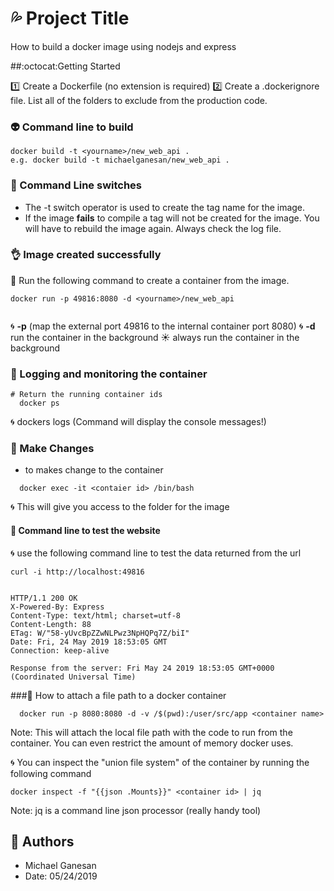 # :sweat_drops: Project Title
How to build a docker image using nodejs and express

##:octocat:Getting Started

  :one: Create a Dockerfile (no extension is required)
  :two: Create a .dockerignore file. List all of the folders to exclude from the production code. 


### :alien: Command line to build

```
docker build -t <yourname>/new_web_api .
e.g. docker build -t michaelganesan/new_web_api .
```
### :pushpin: Command Line switches
* The -t switch operator is used to create the tag name for the image.
* If the image **fails** to compile a tag will not be created for the image. You will have to rebuild the image again. Always check the log file.  

### :ok_hand: Image created successfully

:pushpin: Run the following command to create a container from the image.
```
docker run -p 49816:8080 -d <yourname>/new_web_api
  
```
:cyclone:  **-p** (map the external port 49816 to the internal container port 8080)
:cyclone: **-d** run the container in the background
:sunny: always run the container in the background

### :cop: Logging and monitoring the container
```
# Return the running container ids
  docker ps 
```

:cyclone: dockers logs <container id> (Command will display the console messages!)

### :pencil: Make Changes
* to makes change to the container 
```
  docker exec -it <contaier id> /bin/bash
```
:cyclone: This will give you access to the folder for the image

#### :pencil: Command line to test the website
:cyclone: use the following command line to test the data returned from the url
```
curl -i http://localhost:49816


HTTP/1.1 200 OK
X-Powered-By: Express
Content-Type: text/html; charset=utf-8
Content-Length: 88
ETag: W/"58-yUvcBpZZwNLPwz3NpHQPq7Z/biI"
Date: Fri, 24 May 2019 18:53:05 GMT
Connection: keep-alive

Response from the server: Fri May 24 2019 18:53:05 GMT+0000 (Coordinated Universal Time)

``` 
###:pencil: How to attach a file path to a docker container
```
  docker run -p 8080:8080 -d -v /$(pwd):/user/src/app <container name>

```
Note: This will attach the local file path with the code to run from the container. You can even restrict the amount of memory docker uses. 

:cyclone: You can inspect the "union file system" of the container by running the following command

```
docker inspect -f "{{json .Mounts}}" <container id> | jq
```
Note: jq is a command line json processor (really handy tool)

## :boy: Authors
* Michael Ganesan
* Date: 05/24/2019